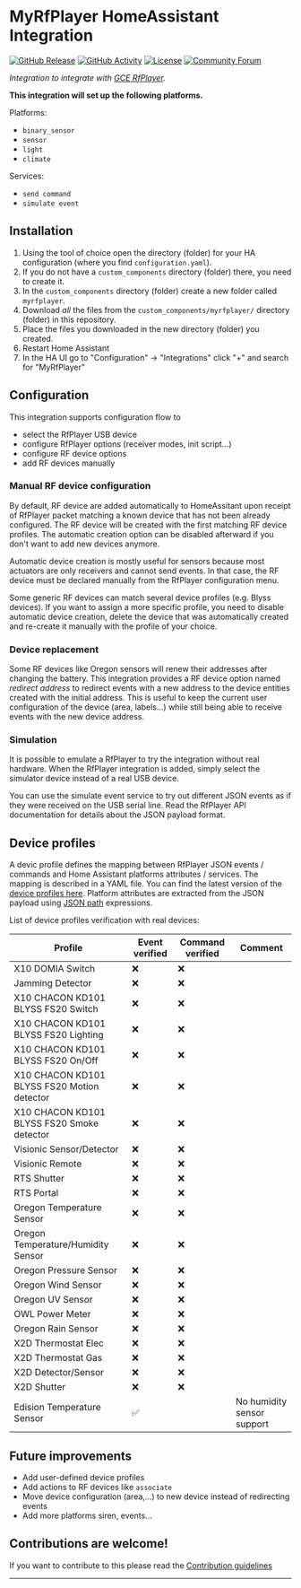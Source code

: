 # MyRfPlayer HomeAssistant Integration

[![GitHub Release][releases-shield]][releases]
[![GitHub Activity][commits-shield]][commits]
[![License][license-shield]](LICENSE)
[![Community Forum][forum-shield]][forum]

_Integration to integrate with [GCE RfPlayer][myrfplayer]._

**This integration will set up the following platforms.**

Platforms:

- `binary_sensor`
- `sensor`
- `light`
- `climate`

Services:

- `send command`
- `simulate event`

## Installation

1. Using the tool of choice open the directory (folder) for your HA configuration (where you find `configuration.yaml`).
1. If you do not have a `custom_components` directory (folder) there, you need to create it.
1. In the `custom_components` directory (folder) create a new folder called `myrfplayer`.
1. Download _all_ the files from the `custom_components/myrfplayer/` directory (folder) in this repository.
1. Place the files you downloaded in the new directory (folder) you created.
1. Restart Home Assistant
1. In the HA UI go to "Configuration" -> "Integrations" click "+" and search for "MyRfPlayer"

## Configuration

This integration supports configuration flow to

- select the RfPlayer USB device
- configure RfPlayer options (receiver modes, init script...)
- configure RF device options
- add RF devices manually

### Manual RF device configuration

By default, RF device are added automatically to HomeAssitant upon receipt of RfPlayer packet matching a known device that has not been already configured. The RF device will be created with the first matching RF device profiles. The automatic creation option can be disabled afterward if you don't want to add new devices anymore.

Automatic device creation is mostly useful for sensors because most actuators are only receivers and cannot send events. In that case, the RF device must be declared manually from the RfPlayer configuration menu.

Some generic RF devices can match several device profiles (e.g. Blyss devices). If you want to assign a more specific profile, you need to disable automatic device creation, delete the device that was automatically created and re-create it manually with the profile of your choice.

### Device replacement

Some RF devices like Oregon sensors will renew their addresses after changing the battery. This integration provides a RF device option named _redirect address_ to redirect events with a new address to the device entities created with the initial address. This is useful to keep the current user configuration of the device (area, labels...) while still being able to receive events with the new device address.

### Simulation

It is possible to emulate a RfPlayer to try the integration without real hardware. When the RfPlayer integration is added, simply select the simulator device instead of a real USB device.

You can use the simulate event service to try out different JSON events as if they were received on the USB serial line. Read the RfPlayer API documentation for details about the JSON payload format.

## Device profiles

A devic profile defines the mapping between RfPlayer JSON events / commands and Home Assistant platforms attributes / services.
The mapping is described in a YAML file. You can find the latest version of the [device profiles here](https://github.com/racletteparty/HacsMyRfPlayer/blob/main/custom_components/myrfplayer/device-profiles.yaml).
Platform attributes are extracted from the JSON payload using [JSON path](https://en.wikipedia.org/wiki/JSONPath) expressions.

List of device profiles verification with real devices:

| Profile                                     | Event verified | Command verified | Comment                    |
| ------------------------------------------- | -------------- | ---------------- | -------------------------- |
| X10 DOMIA Switch                            | ❌             | ❌               |
| Jamming Detector                            | ❌             | ❌               |
| X10 CHACON KD101 BLYSS FS20 Switch          | ❌             | ❌               |
| X10 CHACON KD101 BLYSS FS20 Lighting        | ❌             | ❌               |
| X10 CHACON KD101 BLYSS FS20 On/Off          | ❌             | ❌               |
| X10 CHACON KD101 BLYSS FS20 Motion detector | ❌             | ❌               |
| X10 CHACON KD101 BLYSS FS20 Smoke detector  | ❌             | ❌               |
| Visionic Sensor/Detector                    | ❌             | ❌               |
| Visionic Remote                             | ❌             | ❌               |
| RTS Shutter                                 | ❌             | ❌               |
| RTS Portal                                  | ❌             | ❌               |
| Oregon Temperature Sensor                   | ❌             | ❌               |
| Oregon Temperature/Humidity Sensor          | ❌             | ❌               |
| Oregon Pressure Sensor                      | ❌             | ❌               |
| Oregon Wind Sensor                          | ❌             | ❌               |
| Oregon UV Sensor                            | ❌             | ❌               |
| OWL Power Meter                             | ❌             | ❌               |
| Oregon Rain Sensor                          | ❌             | ❌               |
| X2D Thermostat Elec                         | ❌             | ❌               |
| X2D Thermostat Gas                          | ❌             | ❌               |
| X2D Detector/Sensor                         | ❌             | ❌               |
| X2D Shutter                                 | ❌             | ❌               |
| Edision Temperature Sensor                  | ✅             |                  | No humidity sensor support |

## Future improvements

- Add user-defined device profiles
- Add actions to RF devices like `associate`
- Move device configuration (area,...) to new device instead of redirecting events
- Add more platforms siren, events...

## Contributions are welcome!

If you want to contribute to this please read the [Contribution guidelines](CONTRIBUTING.md)

---

[myrfplayer]: https://github.com/racletteparty/HacsMyRfPlayer
[commits-shield]: https://img.shields.io/github/commit-activity/y/racletteparty/HacsMyRfPlayer
[commits]: https://github.com/racletteparty/HacsMyRfPlayer/commits/main
[forum-shield]: https://img.shields.io/badge/community-forum-brightgreen.svg
[forum]: https://forum.hacf.fr/
[license-shield]: https://img.shields.io/github/license/racletteparty/HacsMyRfPlayer
[releases-shield]: https://img.shields.io/github/release/racletteparty/HacsMyRfPlayer
[releases]: https://github.com/racletteparty/HacsMyRfPlayer/releases
